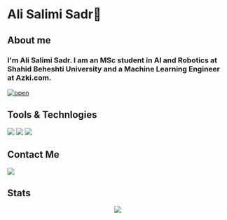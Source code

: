 # Ali Salimi Sadr🧢

## About me

<h3>

I'm **Ali Salimi Sadr**.
I am an MSc student in AI and Robotics at Shahid Beheshti University and a Machine Learning Engineer at Azki.com.
</h3>

[![open](https://img.shields.io/badge/-alisadr.me-green?style=for-the-badge&logo=website)](https://alisadr.me)

## Tools & Technlogies
[![](https://img.shields.io/badge/Python-14354C?style=for-the-badge&logo=python&logoColor=white)](https://www.python.org/)
[![](https://img.shields.io/badge/-Lightning-792ee5?logo=pytorchlightning&logoColor=white)](https://www.pytorch.org/)
[![](https://img.shields.io/badge/-c++-black?logo=c%2B%2B&style=social)](https://cplusplus.com/)


<!-- [![Top Langs](https://github-readme-stats.vercel.app/api/top-langs/?username=amirhallaji&layout=compact)](https://github.com/anuraghazra/github-readme-stats) -->

## Contact Me

[![](https://img.shields.io/badge/asadr07@gmail.com-D14836?style=for-the-badge&logo=gmail&logoColor=white)](mailto:asadr07@gmail.com)


## Stats

<p align='center'>

  <img src="https://github-readme-stats.vercel.app/api?username=similas&theme=blue-green&show_icons=true" />

</p>
